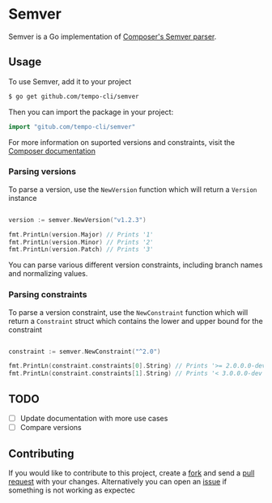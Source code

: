 Semver
======

Semver is a Go implementation of [Composer's Semver parser](https://github.com/composer/semver).

## Usage

To use Semver, add it to your project

```bash
$ go get github.com/tempo-cli/semver
```

Then you can import the package in your project:

```go
import "gitub.com/tempo-cli/semver"
```

For more information on suported versions and constraints, visit the [Composer documentation](https://getcomposer.org/doc/articles/versions.md) 

### Parsing versions

To parse a version, use the `NewVersion` function which will return a `Version` instance

```go

version := semver.NewVersion("v1.2.3")

fmt.PrintLn(version.Major) // Prints '1'
fmt.PrintLn(version.Minor) // Prints '2'
fmt.PrintLn(version.Patch) // Prints '3'

```

You can parse various different version constraints, including branch names and normalizing values.

### Parsing constraints

To parse a version constraint, use the `NewConstraint` function which will return a `Constraint` struct which contains the lower and upper bound for the constraint

```go

constraint := semver.NewConstraint("^2.0")

fmt.PrintLn(constraint.constraints[0].String) // Prints '>= 2.0.0.0-dev'
fmt.PrintLn(constraint.constraints[1].String) // Prints '< 3.0.0.0-dev'

```

## TODO

 - [ ] Update documentation with more use cases
 - [ ] Compare versions

## Contributing

If you would like to contribute to this project, create a [fork](https://help.github.com/articles/fork-a-repo/) and send a [pull request](https://help.github.com/articles/creating-a-pull-request/) with your changes.
Alternatively you can open an [issue](https://github.com/tempo-cli/semver/issues/) if something is not working as expectec
